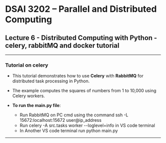 # DSAI 3202 – Parallel and Distributed Computing  
## Lecture 6 - Distributed Computing with Python - celery, rabbitMQ and docker tutorial

---

### Tutorial on celery

- This tutorial demonstrates how to use **Celery** with **RabbitMQ** for distributed task processing in Python. 
- The example computes the squares of numbers from 1 to 10,000 using Celery workers.

- **To run the main.py file**:
    - Run RabbitMQ on PC cmd using the command ssh -L 15672:localhost:15672 user@ip_address
    - Run  celery -A src.tasks worker --loglevel=info in VS code terminal
    - In Another VS code terminal run python main.py

---